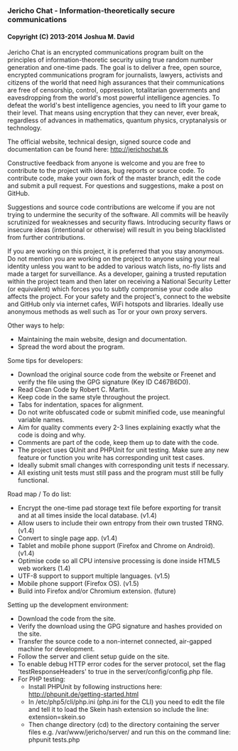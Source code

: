 ### Jericho Chat - Information-theoretically secure communications
#### Copyright (C) 2013-2014  Joshua M. David


Jericho Chat is an encrypted communications program built on the principles of information-theoretic security using true random number generation and one-time pads. The goal is to deliver a free, open source, encrypted communications program for journalists, lawyers, activists and citizens of the world that need high assurances that their communications are free of censorship, control, oppression, totalitarian governments and eavesdropping from the world's most powerful intelligence agencies. To defeat the world's best intelligence agencies, you need to lift your game to their level. That means using encryption that they can never, ever break, regardless of advances in mathematics, quantum physics, cryptanalysis or technology.

The official website, technical design, signed source code and documentation can be found here:
http://jerichochat.tk

Constructive feedback from anyone is welcome and you are free to contribute to the project with ideas, bug reports or source code. To contribute code, make your own fork of the master branch, edit the code and submit a pull request. For questions and suggestions, make a post on GitHub.

Suggestions and source code contributions are welcome if you are not trying to undermine the security of the software. All commits will be heavily scrutinized for weaknesses and security flaws. Introducing security flaws or insecure ideas (intentional or otherwise) will result in you being blacklisted from further contributions.

If you are working on this project, it is preferred that you stay anonymous. Do not mention you are working on the project to anyone using your real identity unless you want to be added to various watch lists, no-fly lists and made a target for surveillance. As a developer, gaining a trusted reputation within the project team and then later on receiving a National Security Letter (or equivalent) which forces you to subtly compromise your code also affects the project. For your safety and the project's, connect to the website and GitHub only via internet cafes, WiFi hotspots and libraries. Ideally use anonymous methods as well such as Tor or your own proxy servers.

Other ways to help:
- Maintaining the main website, design and documentation.
- Spread the word about the program.

Some tips for developers:
- Download the original source code from the website or Freenet and verify the file using the GPG signature (Key ID C467B6D0).
- Read Clean Code by Robert C. Martin.
- Keep code in the same style throughout the project.
- Tabs for indentation, spaces for alignment.
- Do not write obfuscated code or submit minified code, use meaningful variable names.
- Aim for quality comments every 2-3 lines explaining exactly what the code is doing and why.
- Comments are part of the code, keep them up to date with the code.
- The project uses QUnit and PHPUnit for unit testing. Make sure any new feature or function you write has corresponding unit test cases.
- Ideally submit small changes with corresponding unit tests if necessary.
- All existing unit tests must still pass and the program must still be fully functional.

Road map / To do list:
- Encrypt the one-time pad storage text file before exporting for transit and at all times inside the local database. (v1.4)
- Allow users to include their own entropy from their own trusted TRNG. (v1.4)
- Convert to single page app. (v1.4)
- Tablet and mobile phone support (Firefox and Chrome on Android). (v1.4)
- Optimise code so all CPU intensive processing is done inside HTML5 web workers (1.4)
- UTF-8 support to support multiple languages. (v1.5)
- Mobile phone support (Firefox OS). (v1.5)
- Build into Firefox and/or Chromium extension. (future)

Setting up the development environment:
- Download the code from the site.
- Verify the download using the GPG signature and hashes provided on the site.
- Transfer the source code to a non-internet connected, air-gapped machine for development.
- Follow the server and client setup guide on the site.
- To enable debug HTTP error codes for the server protocol, set the flag 'testResponseHeaders' to true in the server/config/config.php file.
- For PHP testing:
  - Install PHPUnit by following instructions here:
    http://phpunit.de/getting-started.html
  - In /etc/php5/cli/php.ini (php.ini for the CLI) you need to edit the file and tell it to load the Skein hash extension so include the line:
    extension=skein.so
  - Then change directory (cd) to the directory containing the server files e.g. /var/www/jericho/server/ and run this on the command line:
    phpunit tests.php
